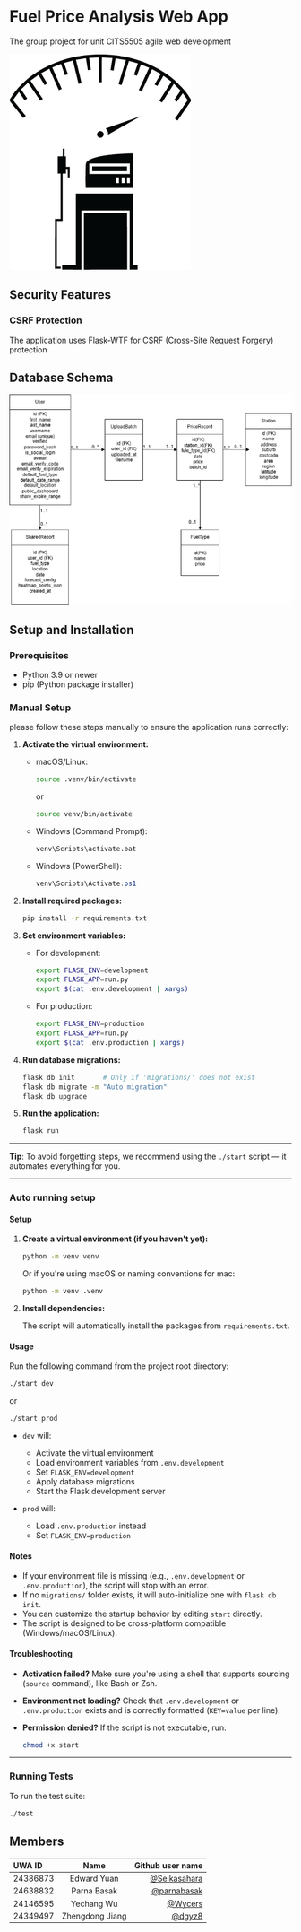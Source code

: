# Fuel Price Analysis Web App

The group project for unit CITS5505 agile web development

![logo](/app/static/assets/icon.png)

## Security Features

### CSRF Protection

The application uses Flask-WTF for CSRF (Cross-Site Request Forgery) protection

## Database Schema
![Fule_app.drawio.png](image/Fule_app.drawio.png)

## Setup and Installation

### Prerequisites

- Python 3.9 or newer
- pip (Python package installer)

### Manual Setup

please follow these steps manually to ensure the application runs correctly:

1. **Activate the virtual environment:**

   - macOS/Linux:

     ```bash
     source .venv/bin/activate
     ```

     or

     ```bash
     source venv/bin/activate
     ```

   - Windows (Command Prompt):

     ```cmd
     venv\Scripts\activate.bat
     ```

   - Windows (PowerShell):

     ```powershell
     venv\Scripts\Activate.ps1
     ```

2. **Install required packages:**

   ```bash
   pip install -r requirements.txt
   ```

3. **Set environment variables:**

   - For development:

     ```bash
     export FLASK_ENV=development
     export FLASK_APP=run.py
     export $(cat .env.development | xargs)
     ```

   - For production:

     ```bash
     export FLASK_ENV=production
     export FLASK_APP=run.py
     export $(cat .env.production | xargs)
     ```

4. **Run database migrations:**

   ```bash
   flask db init       # Only if 'migrations/' does not exist
   flask db migrate -m "Auto migration"
   flask db upgrade
   ```

5. **Run the application:**

   ```bash
   flask run
   ```

---

**Tip**: To avoid forgetting steps, we recommend using the `./start` script — it automates everything for you.

---

### Auto running setup

#### Setup

1. **Create a virtual environment (if you haven't yet):**

   ```bash
   python -m venv venv
   ```

   Or if you're using macOS or naming conventions for mac:

   ```bash
   python -m venv .venv
   ```

2. **Install dependencies:**

   The script will automatically install the packages from `requirements.txt`.

#### Usage

Run the following command from the project root directory:

```bash
./start dev
```

or

```bash
./start prod
```

- `dev` will:

  - Activate the virtual environment
  - Load environment variables from `.env.development`
  - Set `FLASK_ENV=development`
  - Apply database migrations
  - Start the Flask development server

- `prod` will:

  - Load `.env.production` instead
  - Set `FLASK_ENV=production`

#### Notes

- If your environment file is missing (e.g., `.env.development` or `.env.production`), the script will stop with an error.
- If no `migrations/` folder exists, it will auto-initialize one with `flask db init`.
- You can customize the startup behavior by editing `start` directly.
- The script is designed to be cross-platform compatible (Windows/macOS/Linux).

#### Troubleshooting

- **Activation failed?**
  Make sure you're using a shell that supports sourcing (`source` command), like Bash or Zsh.
- **Environment not loading?**
  Check that `.env.development` or `.env.production` exists and is correctly formatted (`KEY=value` per line).
- **Permission denied?**
  If the script is not executable, run:

  ```bash
  chmod +x start
  ```

---

### Running Tests

To run the test suite:

```bash
./test
```

## Members

| UWA ID   |      Name       |                               Github user name |
| :------- | :-------------: | ---------------------------------------------: |
| 24386873 |   Edward Yuan   | [@Seikasahara](https://github.com/Seikasahara) |
| 24638832 |   Parna Basak   |   [@parnabasak](https://github.com/parnabasak) |
| 24146595 |   Yechang Wu    |           [@Wycers](https://github.com/wycers) |
| 24349497 | Zhengdong Jiang |             [@dgyz8](https://github.com/dgyz8) |
